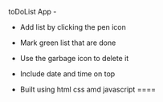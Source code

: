 toDoList App -

- Add list by clicking the pen icon 
  
- Mark green list that are done 
  
- Use the garbage icon to delete it 

- Include date and time on top 
 
- Built using html css amd javascript ====
